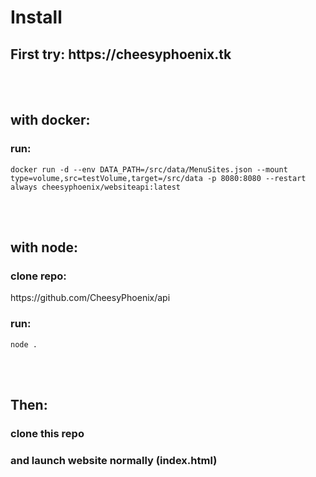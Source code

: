 <h1>Install</h1>
<h2>First try: https://cheesyphoenix.tk</h2>
</br>
</br>
<h2>with docker:</h2>
  <h3>run:</h3> 
    <pre><code>docker run -d --env DATA_PATH=/src/data/MenuSites.json --mount type=volume,src=testVolume,target=/src/data -p 8080:8080 --restart always cheesyphoenix/websiteapi:latest</code></pre>
</br>
</br>
<h2>with node:</h2>
  <h3>clone repo:</h3> https://github.com/CheesyPhoenix/api </br>
  <h3>run:</h3> <pre><code>node .</code></pre>
</br>
</br>
<h2>Then:</h2>
<h3>clone this repo</h3>

<h3>and launch website normally (index.html)</h3>
